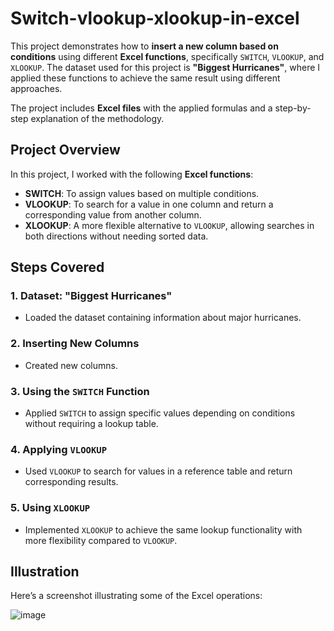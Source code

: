 # Switch-vlookup-xlookup-in-excel

This project demonstrates how to **insert a new column based on conditions** using different **Excel functions**, specifically `SWITCH`, `VLOOKUP`, and `XLOOKUP`. The dataset used for this project is **"Biggest Hurricanes"**, where I applied these functions to achieve the same result using different approaches.

The project includes **Excel files** with the applied formulas and a step-by-step explanation of the methodology.

## Project Overview

In this project, I worked with the following **Excel functions**:

- **SWITCH**: To assign values based on multiple conditions.
- **VLOOKUP**: To search for a value in one column and return a corresponding value from another column.
- **XLOOKUP**: A more flexible alternative to `VLOOKUP`, allowing searches in both directions without needing sorted data.

## Steps Covered

### 1. **Dataset: "Biggest Hurricanes"**
- Loaded the dataset containing information about major hurricanes.

### 2. **Inserting New Columns**
- Created new columns.

### 3. **Using the `SWITCH` Function**
- Applied `SWITCH` to assign specific values depending on conditions without requiring a lookup table.

### 4. **Applying `VLOOKUP`**
- Used `VLOOKUP` to search for values in a reference table and return corresponding results.

### 5. **Using `XLOOKUP`**
- Implemented `XLOOKUP` to achieve the same lookup functionality with more flexibility compared to `VLOOKUP`.

## Illustration

Here’s a screenshot illustrating some of the Excel operations:

![image](https://github.com/user-attachments/assets/6e4f69b5-c899-467d-9eac-dadfd1f41436)
